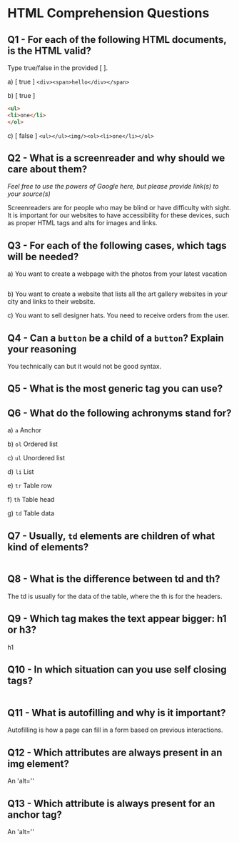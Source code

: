 # HTML Comprehension Questions

## Q1 - For each of the following HTML documents, is the HTML valid?

Type true/false in the provided [ ].

a) [ true ] `<div><span>hello</div></span>`

b) [ true ]

```html
<ul>
<li>one</li>
</ol>
```

c) [ false ] `<ul></ul><img/><ol><li>one</li></ol>`

## Q2 - What is a screenreader and why should we care about them?

_Feel free to use the powers of Google here, but please provide link(s) to your source(s)_

Screenreaders are for people who may be blind or have difficulty with sight.
It is important for our websites to have accessibility for these devices, such
as proper HTML tags and alts for images and links.

## Q3 - For each of the following cases, which tags will be needed?

a) You want to create a webpage with the photos from your latest vacation

<img></img>

b) You want to create a website that lists all the art gallery websites in your city and links to their website.

<a></a>

c) You want to sell designer hats. You need to receive orders from the user.
<form></form>

## Q4 - Can a `button` be a child of a `button`? Explain your reasoning
You technically can but it would not be good syntax.

## Q5 - What is the most generic tag you can use?
<body></body>

## Q6 - What do the following achronyms stand for?

a) `a`
Anchor

b) `ol`
Ordered list

c) `ul`
Unordered list

d) `li`
List

e) `tr`
Table row

f) `th`
Table head

g) `td`
Table data

## Q7 - Usually, `td` elements are children of what kind of elements?
<table></table>

## Q8 - What is the difference between td and th?
The td is usually for the data of the table, where
the th is for the headers.

## Q9 - Which tag makes the text appear bigger: h1 or h3?
h1

## Q10 - In which situation can you use self closing tags?
<img/>

## Q11 - What is autofilling and why is it important?
Autofilling is how a page can fill in a form based on previous
interactions.

## Q12 - Which attributes are always present in an img element?
An 'alt=''

## Q13 - Which attribute is always present for an anchor tag?
An 'alt=''
